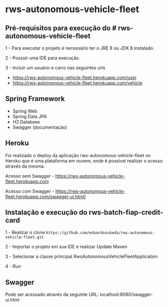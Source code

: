 # rws-autonomous-vehicle-fleet


## Pré-requisitos para execução do # rws-autonomous-vehicle-fleet

1 - Para executar o projeto é necessário ter o JRE 8 ou JDK 8 instalado.

2 - Possuir uma IDE para execução.

3 - Incluir um usuário e carro nas seguintes urls
  - https://rws-autonomous-vehicle-fleet.herokuapp.com/user
  - https://rws-autonomous-vehicle-fleet.herokuapp.com/vehicle


## Spring Framework

- Spring Web
- Spring Data JPA
- H2 Database
- Swagger (documentação)

## Heroku

Foi realizado o deploy da aplicação rws-autonomous-vehicle-fleet no Heroku que é uma plataforma em nuvem, onde é possível realizar o acesso através da mesma.

Acesso sem Swagger - https://rws-autonomous-vehicle-fleet.herokuapp.com

Acesso com Swagger - https://rws-autonomous-vehicle-fleet.herokuapp.com/swagger-ui.html/


## Instalação e execução do rws-batch-fiap-credit-card

1 - Realizar o clone `https://github.com/eduardosukeda/rws-autonomous-vehicle-fleet.git`

2 - Importar o projeto em sua IDE e realizar Update Maven

3 - Selecionar a classe principal RwsAutonomousVehicleFleetApplication

4 - Run

## Swagger
Pode ser acessado através da seguinte URL: localhost:8080/swagger-ui.html
